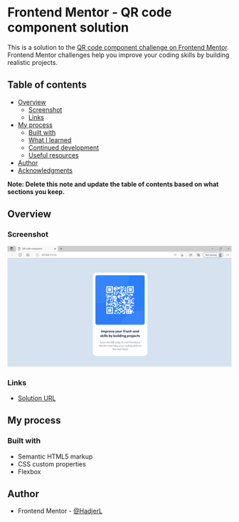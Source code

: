 # Frontend Mentor - QR code component solution

This is a solution to the [QR code component challenge on Frontend Mentor](https://www.frontendmentor.io/challenges/qr-code-component-iux_sIO_H). Frontend Mentor challenges help you improve your coding skills by building realistic projects. 

## Table of contents

- [Overview](#overview)
  - [Screenshot](#screenshot)
  - [Links](#links)
- [My process](#my-process)
  - [Built with](#built-with)
  - [What I learned](#what-i-learned)
  - [Continued development](#continued-development)
  - [Useful resources](#useful-resources)
- [Author](#author)
- [Acknowledgments](#acknowledgments)

**Note: Delete this note and update the table of contents based on what sections you keep.**

## Overview

### Screenshot

![screenshot](images/desktop-screenshot.png)

### Links

- [Solution URL](https://github.com/HadjerL/QR-code-component.git)

## My process

### Built with

- Semantic HTML5 markup
- CSS custom properties
- Flexbox

## Author

- Frontend Mentor - [@HadjerL](https://www.frontendmentor.io/profile/HadjerL)
